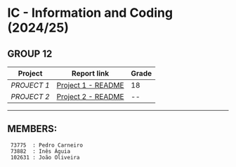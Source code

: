 # IC - Information and Coding (2024/25)

## GROUP 12

| Project | Report link | Grade |
|-----|-------|------|
|*PROJECT 1* | [Project 1 - README](/project1/readme.md) | 18 |
|*PROJECT 2* | [Project 2 - README](/project2/readme.md) | -- |


---
## MEMBERS:
     73775  : Pedro Carneiro
     73882  : Inês Águia  
     102631 : João Oliveira
